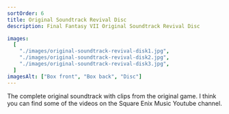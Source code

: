 ```yaml
---
sortOrder: 6
title: Original Soundtrack Revival Disc
description: Final Fantasy VII Original Soundtrack Revival Disc

images:
  [
    "./images/original-soundtrack-revival-disk1.jpg",
    "./images/original-soundtrack-revival-disk2.jpg",
    "./images/original-soundtrack-revival-disk3.jpg",
  ]
imagesAlt: ["Box front", "Box back", "Disc"]
---
```


The complete original soundtrack with clips from the original game. I think you can find some of the videos on the Square Enix Music Youtube channel.
